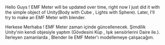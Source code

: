 Hello Guys ! EMF Meter will be updated over time, right now I just did it with the simple object of Unity(Body with Cube , Lights with Sphere). Later, I'll try to make an EMF Meter with blender.

Herkese Merhaba ! EMF Meter zaman içinde güncellenecek. Şimdilik Unity'nin kendi objesiyle yaptım (Gövdesini Küp , Işık sensörlerini Daire ile.). İlerleyen zamanlarda , Blender ile EMF Meter'ı modellemeye çalışacağım.
